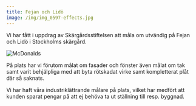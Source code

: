 ```yaml
---
title: Fejan och Lidö
image: /img/img_0597-effects.jpg
---
```

Vi har fått i uppdrag av Skärgårdsstiftelsen att måla om utvändig på Fejan och Lidö i Stockholms skärgård.

![McDonalds](/img/548px-mcdonald's_golden_arches.svg.png)

På plats har vi förutom målat om fasader och fönster även målat om tak samt varit behjälpliga med att byta rötskadat virke samt kompletterat plåt där så saknats.

Vi har haft våra industriklättrande målare på plats, vilket har medfört att kunden sparat pengar på att ej behöva ta ut ställning till resp. byggnad.

